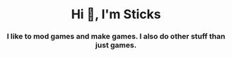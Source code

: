 <h1 align="center">Hi 👋, I'm Sticks</h1>
<h3 align="center">I like to mod games and make games. I also do other stuff than just games.</h3>
